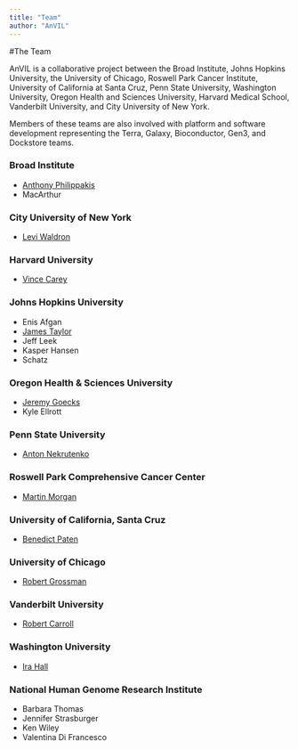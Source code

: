 ```yaml
---
title: "Team"
author: "AnVIL"
---
```


#The Team

<hero small>AnVIL is a collaborative project between the Broad Institute, Johns Hopkins University, the University of Chicago, Roswell Park Cancer Institute, University of California at Santa Cruz, Penn State University, Washington University, Oregon Health and Sciences University, Harvard Medical School, Vanderbilt University, and City University of New York.</hero>

Members of these teams are also involved with platform and software development representing the Terra, Galaxy, Bioconductor, Gen3, and Dockstore teams.

### Broad Institute
- [Anthony Philippakis](https://www.broadinstitute.org/bios/anthony-philippakis-0)
- MacArthur

### City University of New York
- [Levi Waldron](https://waldronlab.io)

### Harvard University
- [Vince Carey](http://vjcitn.github.io)

### Johns Hopkins University
- Enis Afgan
- [James Taylor](https://www.taylorlab.org)
- Jeff Leek
- Kasper Hansen
- Schatz

### Oregon Health & Sciences University
- [Jeremy Goecks](https://goeckslab.org)
- Kyle Ellrott

### Penn State University
- [Anton Nekrutenko](https://nekrut.github.io/lab_site)

### Roswell Park Comprehensive Cancer Center
- [Martin Morgan](https://bioconductor.org/about/core-team)

### University of California, Santa Cruz
- [Benedict Paten](https://cgl.genomics.ucsc.edu/team)

### University of Chicago
- [Robert Grossman](http://rgrossman.com)

### Vanderbilt University
- [Robert Carroll](https://www.vumc.org/dbmi/person/robert-carroll-phd)

### Washington University
- [Ira Hall](https://www.genome.wustl.edu/research/labs/hall-lab)

### National Human Genome Research Institute
- Barbara Thomas
- Jennifer Strasburger
- Ken Wiley
- Valentina Di Francesco
